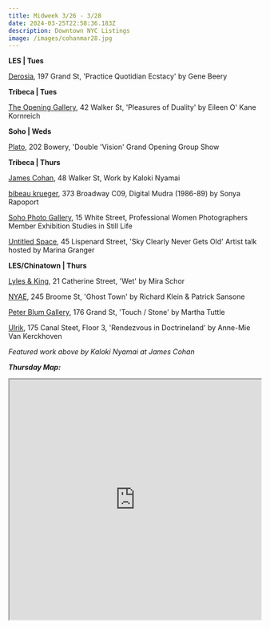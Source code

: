 ```yaml
---
title: Midweek 3/26 - 3/28
date: 2024-03-25T22:58:36.183Z
description: Downtown NYC Listings
image: /images/cohanmar28.jpg
---
```

**L﻿ES | Tues**

[Derosia](https://www.derosia.nyc/exhibitions/practice-quotidian-ecstasy), 197 Grand St, 'Practice Quotidian Ecstacy' by Gene Beery

**T﻿ribeca | Tues**

[The Opening Gallery](https://www.theopeninggallery.com/), 42 Walker St, 'Pleasures of Duality' by Eileen O' Kane Kornreich

**S﻿oho | Weds**

[P﻿lato](https://www.instagram.com/platogallery/),  202 Bowery, 'Double 'Vision' Grand Opening Group Show

**T﻿ribeca | Thurs**

[James Cohan](https://www.jamescohan.com/exhibitions/kaloki-nyamai), 48 Walker St, Work by Kaloki Nyamai

[bibeau krueger](https://bibeaukrueger.com/Sonya-Rapoport-Digital-Mudra-1986-89), 373 Broadway C09, Digital Mudra (1986-89) by Sonya Rapoport

[Soho Photo Gallery](https://www.sohophoto.com/), 15 White Street, Professional Women Photographers Member Exhibition Studies in Still Life

[Untitled Space](https://untitled-space.com/), 45 Lispenard Street, 'Sky Clearly Never Gets Old' Artist talk hosted by Marina Granger

**L﻿ES/Chinatown | Thurs**

[Lyles & King](https://lylesandking.com/mira-schor-wet), 21 Catherine Street, 'Wet' by Mira Schor

[NYAE](https://www.nyartistsequity.org/all-events/ghost-town-richard-klein-amp-patrick-sansone), 245 Broome St, 'Ghost Town' by Richard Klein & Patrick Sansone

[Peter Blum Gallery](https://www.peterblumgallery.com/exhibitions), 176 Grand St, 'Touch / Stone' by Martha Tuttle

[Ulrik](https://ulrik.nyc/), 175 Canal Steet, Floor 3, 'Rendezvous in Doctrineland' by Anne-Mie Van Kerckhoven

*F﻿eatured work above by Kaloki Nyamai at James Cohan*

***T﻿hursday Map:***

<iframe src="https://www.google.com/maps/d/u/1/embed?mid=1q6256zcIUU_7AxO9PTU7nck5WR_chj0&ehbc=2E312F" width="100%" height="480"></iframe>
